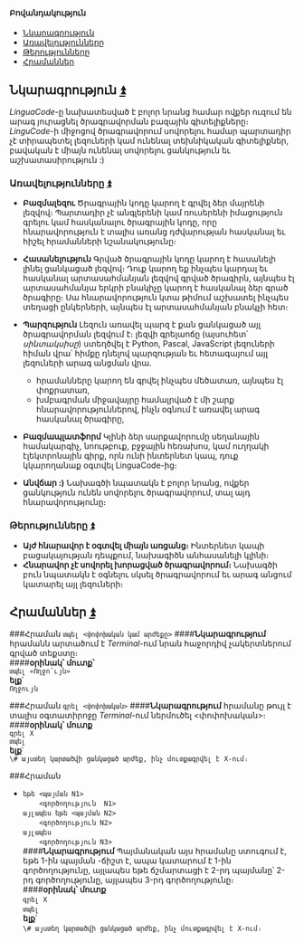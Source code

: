 #### Բովանդակություն  
 - [Նկարագրություն](#Նկարագրություն-arrow_double_up)
  - [Առավելությունները](#Առավելությունները-arrow_double_up)
  - [Թերությունները](#Թերությունները-arrow_double_up)
 - [Հրամաններ](#Հրամաններ-arrow_double_up)

## Նկարագրություն [:arrow_double_up:](#Բովանդակություն)
*LinguaCode*-ը նախատեսված է բոլոր նրանց համար ովքեր ուզում են արագ յուրացնել ծրագրավորման բազային գիտելիքները։ *LinguCode*-ի միջոցով ծրագրավորում սովորելու համար պարտադիր չէ տիրապետել լեզուների կամ ունենալ տեխնիկական գիտելիքներ, բավական է միայն ունենալ սովորելու ցանկություն եւ աշխատասիրություն :)

### Առավելությունները [:arrow_double_up:](#Բովանդակություն)
 - **Բազմալեզու**
Ծրագրային կոդը կարող է գրվել ձեր մայրենի լեզվով։ Պարտադիր չէ անգլերենի կամ ռուսերենի իմացություն գրելու կամ հասկանալու ծրագրային կոդը, որը հնարավորություն է տալիս առանց դժվարության հասկանալ եւ հիշել հրամանների նշանակությունը։

 - **Հասանելություն**
Գրված ծրագրային կոդը կարող է հասանելի լինել ցանկացած լեզվով։ Դուք կարող եք ինչպես կարդալ եւ հասկանալ արտասահմանյան լեզվով գրված ծրագիրն, այնպես էլ արտասահմանյա երկրի բնակիչը կարող է հասկանալ ձեր գրած ծրագիրը։ Սա հնարավորություն կտա թիմում աշխատել ինչպես տեղացի ընկերների, այնպես էլ արտասահմանյան բնակչի հետ։

 - **Պարզություն**
Լեզուն առավել պարզ է քան ցանկացած այլ ծրագրավորման լեզվում է։ լեզվի գրելաոճը (այսուհետ՝ *սինտակսիսը*) ստեղծվել է Python, Pascal, JavaScript լեզուների հիման վրա՝ հիմքը դնելով պարզության եւ հետագայում այլ լեզուների արագ անցման վրա․
	- հրամանները կարող են գրվել ինչպես մեծատառ, այնպես էլ փոքրատառ,
	- խմբագրման միջավայրը համալրված է մի շարք հնարավորություններով, ինչն օգնում է առավել արագ հասկանալ ծրագիրը,

 - **Բազմապլատֆորմ**
 Կլինի ձեր սարքավորումը սեղանային համակարգիչ, նոութբուք, բջջային հեռախոս, կամ ուղղակի էլեկտրոնային գիրք, որն ունի ինտերնետ կապ, դուք կկարողանաք օգտվել LinguaCode-ից։
 
 - **Անվճար :)**
 Նախագծի նպատակն է բոլոր նրանց, ովքեր ցանկություն ունեն սովորելու ծրագրավորում, տալ այդ հնարավորությունը։
 
### Թերությունները [:arrow_double_up:](#Բովանդակություն)
 - **Այժ հնարավոր է օգտվել միայն առցանց։**
 Ինտերնետ կապի բացակայության դեպքում, նախագիծն անհասանելի կլինի։
 - **Հնարավոր չէ սովորել խորացված ծրագրավորում։**
 Նախագծի բուն նպատակն է օգնելու սկսել ծրագրավորում եւ արագ անցում կատարել այլ լեզուների։


## Հրամաններ [:arrow_double_up:](#Բովանդակություն)
###Հրաման
`տպել <փոփոխական կամ արժեքը>`
####**Նկարագրությում**
հրամանն արտածում է *Terminal*-ում նրան հաջորդիվ չակերտներում գրված տեքստը։  
####**օրինակ՝**
**մուտք՝**  
`տպել «Ողջո՛ւյն»`  
**ելք**՝  
`Ողջույն`

###Հրաման
`գրել <փոփոխական>`
####**Նկարագրությում**
հրամանը թույլ է տալիս օգտատիրոջը *Terminal*-ում ներմուծել <փոփոխական>։  
####**օրինակ՝**
**մուտք**  
`գրել X`  
`տպել`  
**ելք**՝  
`\# այստեղ կարտածվի ցանկացած արժեք, ինչ մուտքագրվել է X-ում։`

###Հրաման
- `եթե <պայման N1>`  
`    <գործողություն  N1>`  
`այլապես եթե <պայման N2>`  
`    <գործողություն N2>`  
`այլապես`  
`    <գործողություն N3>`  
####**Նկարագրությում**
Պայմանական այս հրամանը ստուգում է, եթե 1-ին պայման -ճիշտ է, ապա կատարում է 1-ին գործողությունը, այլապես եթե ճշմարտացի է 2-րդ պայմանը՝ 2-րդ գործողությունը, այլապես 3-րդ գործողությունը։   
####**օրինակ՝** 
**մուտք**  
`գրել X`  
`տպել`  
**ելք**՝  
`\# այստեղ կարտածվի ցանկացած արժեք, ինչ մուտքագրվել է X-ում։`
